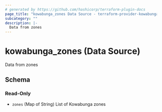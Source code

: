 ```yaml
---
# generated by https://github.com/hashicorp/terraform-plugin-docs
page_title: "kowabunga_zones Data Source - terraform-provider-kowabunga"
subcategory: ""
description: |-
  Data from zones
---
```


# kowabunga_zones (Data Source)

Data from zones



<!-- schema generated by tfplugindocs -->
## Schema

### Read-Only

- `zones` (Map of String) List of Kowabunga zones
